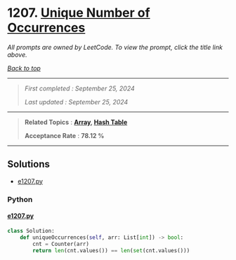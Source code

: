 # 1207. [Unique Number of Occurrences](<https://leetcode.com/problems/unique-number-of-occurrences>)

*All prompts are owned by LeetCode. To view the prompt, click the title link above.*

*[Back to top](<../README.md>)*

------

> *First completed : September 25, 2024*
>
> *Last updated : September 25, 2024*

------

> **Related Topics** : **[Array](<by_topic/Array.md>), [Hash Table](<by_topic/Hash Table.md>)**
>
> **Acceptance Rate** : **78.12 %**

------

## Solutions

- [e1207.py](<../my-submissions/e1207.py>)
### Python
#### [e1207.py](<../my-submissions/e1207.py>)
```Python
class Solution:
    def uniqueOccurrences(self, arr: List[int]) -> bool:
        cnt = Counter(arr)
        return len(cnt.values()) == len(set(cnt.values()))

```

